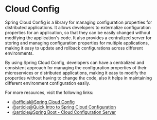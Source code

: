 # Cloud Config

Spring Cloud Config is a library for managing configuration properties for distributed applications. It allows developers to externalize configuration properties for an application, so that they can be easily changed without modifying the application's code. It also provides a centralized server for storing and managing configuration properties for multiple applications, making it easy to update and rollback configurations across different environments.

By using Spring Cloud Config, developers can have a centralized and consistent approach for managing the configuration properties of their microservices or distributed applications, making it easy to modify the properties without having to change the code, also it helps in maintaining different environment configuration easily.

For more resources, visit the following links:

- [@official@Spring Cloud Config](https://spring.io/projects/spring-cloud-config)
- [@article@Quick Intro to Spring Cloud Configuration](https://www.baeldung.com/spring-cloud-configuration)
- [@article@Spring Boot - Cloud Configuration Server](https://www.tutorialspoint.com/spring_boot/spring_boot_cloud_configuration_server.htm)
